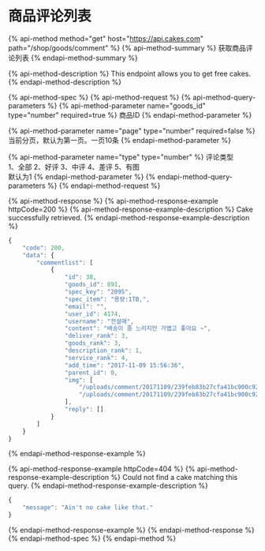 # 商品评论列表

{% api-method method="get" host="https://api.cakes.com" path="/shop/goods/comment" %}
{% api-method-summary %}
获取商品评论列表
{% endapi-method-summary %}

{% api-method-description %}
This endpoint allows you to get free cakes.
{% endapi-method-description %}

{% api-method-spec %}
{% api-method-request %}
{% api-method-query-parameters %}
{% api-method-parameter name="goods\_id" type="number" required=true %}
商品ID
{% endapi-method-parameter %}

{% api-method-parameter name="page" type="number" required=false %}
当前分页，默认为第一页。一页10条
{% endapi-method-parameter %}

{% api-method-parameter name="type" type="number" %}
评论类型  
1、全部   2、好评   3、中评   4、差评   5、有图  
默认为1
{% endapi-method-parameter %}
{% endapi-method-query-parameters %}
{% endapi-method-request %}

{% api-method-response %}
{% api-method-response-example httpCode=200 %}
{% api-method-response-example-description %}
Cake successfully retrieved.
{% endapi-method-response-example-description %}

```javascript
{
    "code": 200,
    "data": {
        "commentlist": [
            {
                "id": 38,
                "goods_id": 891,
                "spec_key": "2095",
                "spec_item": "용량:1TB,",
                "email": "",
                "user_id": 4174,
                "username": "전설매",
                "content": "배송이 좀 느리지만 가볍고 좋아요 ~",
                "deliver_rank": 3,
                "goods_rank": 3,
                "description_rank": 1,
                "service_rank": 4,
                "add_time": "2017-11-09 15:56:36",
                "parent_id": 0,
                "img": [
                    "/uploads/comment/20171109/239feb83b27cfa41bc900c926e3813b7.png",
                    "/uploads/comment/20171109/239feb83b27cfa41bc900c926e3813b7.png"
                ],
                "reply": []
            }
        ]
    }
}
```
{% endapi-method-response-example %}

{% api-method-response-example httpCode=404 %}
{% api-method-response-example-description %}
Could not find a cake matching this query.
{% endapi-method-response-example-description %}

```javascript
{
    "message": "Ain't no cake like that."
}
```
{% endapi-method-response-example %}
{% endapi-method-response %}
{% endapi-method-spec %}
{% endapi-method %}



